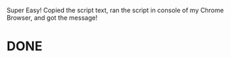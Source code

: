 Super Easy! Copied the script text, ran the script in console of my Chrome Browser, and got the message!
# DONE
